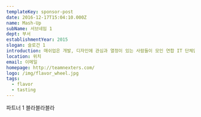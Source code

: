 ```yaml
---
templateKey: sponsor-post
date: 2016-12-17T15:04:10.000Z
name: Mash-Up
subName: 서브네임 1
dept: 부서
establishmentYear: 2015
slogan: 슬로건 1
introduction: 매쉬업은 개발, 디자인에 관심과 열정이 있는 사람들이 모인 연합 IT 단체입니다.
location: 위치
email: 이메일
homepage: http://teamnexters.com/
logo: /img/flavor_wheel.jpg
tags:
  - flavor
  - tasting
---
```

파트너 1 블라블라블라